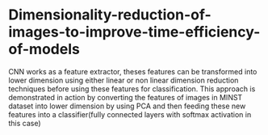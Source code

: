 # Dimensionality-reduction-of-images-to-improve-time-efficiency-of-models
CNN works as a feature extractor, theses features can be transformed into lower dimension using either linear or non linear dimension reduction techniques before using these features for classification. This approach is demonstrated in action by converting the features of images in MINST dataset into lower dimension by using PCA and then feeding these new features into a classifier(fully connected layers with softmax activation in this case)

